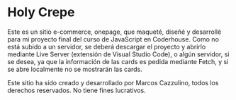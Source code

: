 # Holy Crepe
Este es un sitio e-commerce, onepage, que maqueté, diseñé y desarrollé para mi proyecto final del curso de JavaScript en Coderhouse. Como no está subido a un servidor, se deberá descargar el proyecto y abrirlo mediante Live Server (extensión de Visual Studio Code), o algún servidor, si se desea, ya que la información de las cards es pedida mediante Fetch, y si se abre localmente no se mostrarán las cards.

Este sitio ha sido creado y desarrollado por Marcos Cazzulino, todos los derechos reservados. No tiene fines lucrativos.

